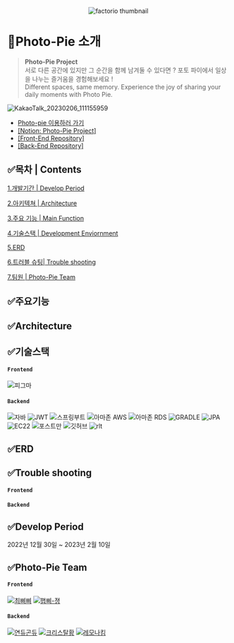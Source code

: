 <p align="center">
  <img src="https://user-images.githubusercontent.com/108880977/216951323-e336f348-0ea2-46ee-ab8e-2b88c51e7b4c.png" alt="factorio thumbnail"/>
</p> 

# 📸Photo-Pie 소개

> **Photo-Pie Project**  
> 서로 다른 공간에 있지만 그 순간을 함께 남겨둘 수 있다면 ?
> 포토 파이에서 일상을 나누는 즐거움을 경험해보세요 !
> <br>
> Different spaces, same memory.
> Experience the joy of sharing your daily moments with Photo Pie.

![KakaoTalk_20230206_111155959](https://user-images.githubusercontent.com/108880977/216941847-4d0ca3e7-1508-4ed9-b119-5dd5a1dcfdff.png)

-   [Photo-pie 이용하러 가기](https://photo-pie.store/)
-   [[Notion: Photo-Pie Project]](https://www.notion.so/yjuu/2-e2370506d53d45df9a48424f42dc996b)
-   [[Front-End Repository]](https://github.com/photopieproject/FE)
-   [[Back-End Repository]](https://github.com/photopieproject/BE_Finally)

## ✅목차 | Contents


[1.개발기간 | Develop Period](#develop-period)

[2.아키텍쳐 | Architecture](architecture)


[3.주요 기능 | Main Function](#주요기능)

[4.기술스택 | Development Enviornment](#기술스택)


[5.ERD](#erd)

[6.트러블 슈팅| Trouble shooting](#trouble-shooting)

[7.팀원 | Photo-Pie Team](#photo-pie-team)






## ✅주요기능
## ✅Architecture
## ✅기술스택

#### `Frontend`

![피그마](https://user-images.githubusercontent.com/108880977/209934245-b233bf48-e2e7-4fa0-ace9-b32dfc2f22cb.svg)
#### `Backend`
![자바](https://user-images.githubusercontent.com/108880977/209832693-f5ac7691-2f22-43bd-aeb5-c74f05a974bb.svg)
![JWT](https://user-images.githubusercontent.com/108880977/209832739-719a3618-4a62-4e8d-9407-e48d51016b45.svg)
![스프링부트](https://user-images.githubusercontent.com/108880977/209832761-ba78a41b-6c0f-49cb-ba64-91d9f61fc354.svg)
![아마존 AWS](https://user-images.githubusercontent.com/108880977/209832770-c6ab13c4-9223-49de-aa2b-364160a6ebaf.svg)
![아마존 RDS](https://user-images.githubusercontent.com/108880977/209832786-087f07f1-2b62-4b6d-9f2b-734299f7b26e.svg)
![GRADLE](https://user-images.githubusercontent.com/108880977/209832801-870a1c91-7dd8-4661-8cec-2aecce9e1ae8.svg)
![JPA](https://user-images.githubusercontent.com/108880977/209832891-4f4f7606-fbc5-4303-b241-af96df9c6cb7.svg)
![EC22](https://user-images.githubusercontent.com/108880977/209832898-2b0f5df0-7dc4-468a-a5ca-3f94fa994355.svg)
![포스트만](https://user-images.githubusercontent.com/108880977/209934261-5e3b0c1a-f09f-4e8c-b3d2-8600ed90a127.svg)
![깃허브](https://user-images.githubusercontent.com/108880977/209934273-5a2dbacb-2272-4240-89cd-fa4d18855915.svg)
![rlt](https://user-images.githubusercontent.com/108880977/209934284-8d85d9d4-8ef8-4cab-9d79-576c397a48bf.svg)


## ✅ERD

## ✅Trouble shooting
#### `Frontend`
#### `Backend`




## ✅Develop Period

2022년 12월 30일 ~ 2023년 2월 10일

<p>

## ✅Photo-Pie Team

#### `Frontend`

[![최삐삐](https://img.shields.io/badge/최삐삐-004c8c.svg?style=for-the-badge&logo=GitHub&logoColor=white)](https://github.com/front-chan)
[![햅삐-졍](https://img.shields.io/badge/햅삐★졍-ff4081.svg?style=for-the-badge&logo=GitHub&logoColor=white)](https://github.com/wjddms0501)

#### `Backend`

[![연듀곤듀](https://img.shields.io/badge/연듀곤듀-aeea00.svg?style=for-the-badge&logo=GitHub&logoColor=white)](https://github.com/OhYeonJu)
[![크리스탈황](https://img.shields.io/badge/Crystal_황-bbdefb.svg?style=for-the-badge&logo=GitHub&logoColor=white)](https://github.com/Hwangbambi)
[![레모나킴](https://img.shields.io/badge/레모나킴-ffd54f.svg?style=for-the-badge&logo=GitHub&logoColor=white)](https://github.com/010me)

